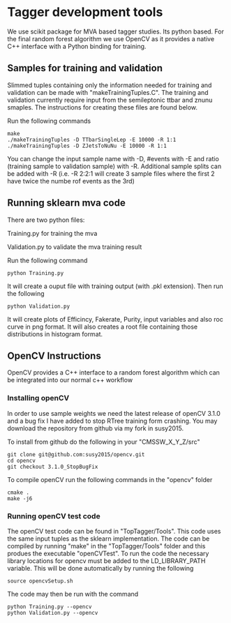 # Tagger development tools

We use scikit package for MVA based tagger studies. Its python based.  For the final random forest algorithm we use OpenCV as it provides a native C++ interface with a Python binding for training.  

## Samples for training and validation

Slimmed tuples containing only the information needed for training and validation can be made with "makeTrainingTuples.C".  The training and validation currently require input from the semileptonic ttbar and znunu smaples.  The instructions for creating these files are found below.

Run the following commands

```
make 
./makeTrainingTuples -D TTbarSingleLep -E 10000 -R 1:1
./makeTrainingTuples -D ZJetsToNuNu -E 10000 -R 1:1
```

You can change the input sample name with -D, #events with -E and ratio (training sample to validation sample) with -R.  Additional sample splits can be added with -R (i.e. -R 2:2:1 will create 3 sample files where the first 2 have twice the numbe rof events as the 3rd)

## Running sklearn mva code

There are two python files: 

Training.py for training the mva

Validation.py to validate the mva training result

Run the following command

```
python Training.py
```

It will create a ouput file with training output (with .pkl extension). Then run the following

```
python Validation.py
```

It will create plots of Efficincy, Fakerate, Purity, input variables and also roc curve in png format. It will also creates a root file containing those distributions in histogram format.

## OpenCV Instructions 

OpenCV provides a C++ interface to a random forest algorithm which can be integrated into our normal c++ workflow

### Installing openCV

In order to use sample weights we need the latest release of openCV 3.1.0 and a bug fix I have added to stop RTree training form crashing.  You may download the repository from github via my fork in susy2015.

To install from github do the following in your "CMSSW_X_Y_Z/src"

```
git clone git@github.com:susy2015/opencv.git
cd opencv
git checkout 3.1.0_StopBugFix
```

To compile openCV run the following commands in the "opencv" folder

```
cmake .
make -j6
```

### Running openCV test code

The openCV test code can be found in "TopTagger/Tools".  This code uses the same input tuples as the sklearn implementation.  The code can be compiled by running "make" in the "TopTagger/Tools" folder and this produes the executable "openCVTest".  To run the code the necessary library locations for opencv must be added to the LD_LIBRARY_PATH variable.  This will be done automatically by running the following

```
source opencvSetup.sh
```

The code may then be run with the command 

```
python Training.py --opencv
python Validation.py --opencv
```
